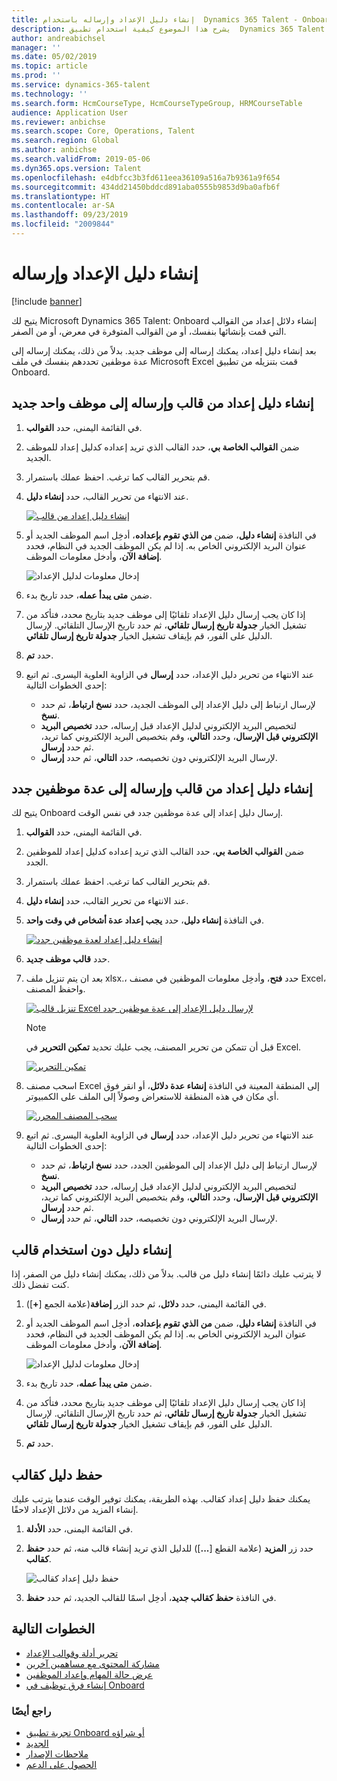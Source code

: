 ```yaml
---
title: إنشاء دليل الإعداد وإرساله باستخدام  Dynamics 365 Talent - Onboard
description: يشرح هذا الموضوع كيفية استخدام تطبيق  Dynamics 365 Talent - Onboard لإنشاء دليل إعداد للموظفين الجدد. تعتبر هذه المهمة خطوة أولى أساسية في استراتيجية التوظيف إلى التقاعد في إدارة رؤوس الأموال البشرية‬.
author: andreabichsel
manager: ''
ms.date: 05/02/2019
ms.topic: article
ms.prod: ''
ms.service: dynamics-365-talent
ms.technology: ''
ms.search.form: HcmCourseType, HcmCourseTypeGroup, HRMCourseTable
audience: Application User
ms.reviewer: anbichse
ms.search.scope: Core, Operations, Talent
ms.search.region: Global
ms.author: anbichse
ms.search.validFrom: 2019-05-06
ms.dyn365.ops.version: Talent
ms.openlocfilehash: e4dbfcc3b3fd611eea36109a516a7b9361a9f654
ms.sourcegitcommit: 434dd21450bddcd891aba0555b9853d9ba0afb6f
ms.translationtype: HT
ms.contentlocale: ar-SA
ms.lasthandoff: 09/23/2019
ms.locfileid: "2009844"
---
```

# <a name="create-and-send-an-onboarding-guide"></a>إنشاء دليل الإعداد وإرساله

[!include [banner](includes/banner.md)]

يتيح لك Microsoft Dynamics 365 Talent: Onboard إنشاء دلائل إعداد من القوالب التي قمت بإنشائها بنفسك، أو من القوالب المتوفرة في معرض، أو من الصفر.

بعد إنشاء دليل إعداد، يمكنك إرساله إلى موظف جديد. بدلاً من ذلك، يمكنك إرساله إلى عدة موظفين تحددهم بنفسك في ملف Microsoft Excel قمت بتنزيله من تطبيق Onboard.

## <a name="create-an-onboarding-guide-from-a-template-and-send-it-to-a-single-new-hire"></a>إنشاء دليل إعداد من قالب وإرساله إلى موظف واحد جديد

1. في القائمة اليمنى، حدد **القوالب**.
2. ضمن **القوالب الخاصة بي**، حدد القالب الذي تريد إعداده كدليل إعداد للموظف الجديد.
3. قم بتحرير القالب كما ترغب. احفظ عملك باستمرار.
4. عند الانتهاء من تحرير القالب، حدد **إنشاء دليل**.

    [![إنشاء دليل إعداد من قالب](./media/onboard-create-guide.png)](./media/onboard-create-guide.png)

5. في النافذة **إنشاء دليل**، ضمن **من الذي تقوم بإعداده**، أدخِل اسم الموظف الجديد أو عنوان البريد الإلكتروني الخاص به. إذا لم يكن الموظف الجديد في النظام، فحدد **إضافة الآن**، وأدخل معلومات الموظف.

    ![[إدخال معلومات لدليل الإعداد](./media/onboard-create-a-guide-window.png)](./media/onboard-create-a-guide-window.png)

6. ضمن **متى يبدأ عمله**، حدد تاريخ بدء.
7. إذا كان يجب إرسال دليل الإعداد تلقائيًا إلى موظف جديد بتاريخ محدد، فتأكد من تشغيل الخيار **جدولة تاريخ إرسال تلقائي**، ثم حدد تاريخ الإرسال التلقائي. لإرسال الدليل على الفور، قم بإيقاف تشغيل الخيار **جدولة تاريخ إرسال تلقائي**.
8. حدد **تم**.
9. عند الانتهاء من تحرير دليل الإعداد، حدد **إرسال** في الزاوية العلوية اليسرى. ثم اتبع إحدى الخطوات التالية:

    - لإرسال ارتباط إلى دليل الإعداد إلى الموظف الجديد، حدد **نسخ ارتباط**، ثم حدد **نسخ**.
    - لتخصيص البريد الإلكتروني لدليل الإعداد قبل إرساله، حدد **تخصيص البريد الإلكتروني قبل الإرسال**، وحدد **التالي**، وقم بتخصيص البريد الإلكتروني كما تريد، ثم حدد **إرسال**.
    - لإرسال البريد الإلكتروني دون تخصيصه، حدد **التالي**، ثم حدد **إرسال**.

## <a name="create-an-onboarding-guide-from-a-template-and-send-it-to-multiple-new-hires"></a>إنشاء دليل إعداد من قالب وإرساله إلى عدة موظفين جدد

يتيح لك Onboard إرسال دليل إعداد إلى عدة موظفين جدد في نفس الوقت.

1. في القائمة اليمنى، حدد **القوالب**.
2. ضمن **القوالب الخاصة بي**، حدد القالب الذي تريد إعداده كدليل إعداد للموظفين الجدد.
3. قم بتحرير القالب كما ترغب. احفظ عملك باستمرار.
4. عند الانتهاء من تحرير القالب، حدد **إنشاء دليل**.
5. في النافذة **إنشاء دليل**، حدد **يجب إعداد عدة أشخاص في وقت واحد**.

    [![إنشاء دليل إعداد لعدة موظفين جدد](./media/onboard-send-guide-multiple-people.png)](./media/onboard-send-guide-multiple-people.png)

6. حدد **قالب موظف جديد**.
7. بعد ان يتم تنزيل ملف xlsx.، حدد **فتح**، وأدخِل معلومات الموظفين في مصنف Excel، واحفظ المصنف.

    [![تنزيل قالب Excel لإرسال دليل الإعداد إلى عدة موظفين جدد](./media/onboard-send-guide-download-spreadsheet.png)](./media/onboard-send-guide-download-spreadsheet.png)

    > [!NOTE]
    > قبل أن تتمكن من تحرير المصنف، يجب عليك تحديد **تمكين التحرير** في Excel.
    > 
    > [![تمكين ‏‏التحرير](./media/onboard-send-guide-enable-editing.png)](./media/onboard-send-guide-enable-editing.png)

8. اسحب مصنف Excel إلى المنطقة المعينة في النافذة **إنشاء عدة دلائل**، أو انقر فوق أي مكان في هذه المنطقة للاستعراض وصولاً إلى الملف على الكمبيوتر.

    [![سحب المصنف المحرر](./media/onboard-send-guide-drag-spreadsheet.png)](./media/onboard-send-guide-drag-spreadsheet.png)

9. عند الانتهاء من تحرير دليل الإعداد، حدد **إرسال** في الزاوية العلوية اليسرى. ثم اتبع إحدى الخطوات التالية:

    - لإرسال ارتباط إلى دليل الإعداد إلى الموظفين الجدد، حدد **نسخ ارتباط**، ثم حدد **نسخ**.
    - لتخصيص البريد الإلكتروني لدليل الإعداد قبل إرساله، حدد **تخصيص البريد الإلكتروني قبل الإرسال**، وحدد **التالي**، وقم بتخصيص البريد الإلكتروني كما تريد، ثم حدد **إرسال**.
    - لإرسال البريد الإلكتروني دون تخصيصه، حدد **التالي**، ثم حدد **إرسال**.

## <a name="create-a-guide-without-using-a-template"></a>إنشاء دليل دون استخدام قالب

لا يترتب عليك دائمًا إنشاء دليل من قالب. بدلاً من ذلك، يمكنك إنشاء دليل من الصفر، إذا كنت تفضل ذلك.

1. في القائمة اليمنى، حدد **دلائل**، ثم حدد الزر **إضافة**(علامة الجمع \[**+**\]).
2. في النافذة **إنشاء دليل**، ضمن **من الذي تقوم بإعداده**، أدخِل اسم الموظف الجديد أو عنوان البريد الإلكتروني الخاص به. إذا لم يكن الموظف الجديد في النظام، فحدد **إضافة الآن**، وأدخل معلومات الموظف.

    ![[إدخال معلومات لدليل الإعداد](./media/onboard-create-a-guide-window.png)](./media/onboard-create-a-guide-window.png)

3. ضمن **متى يبدأ عمله**، حدد تاريخ بدء.
4. إذا كان يجب إرسال دليل الإعداد تلقائيًا إلى موظف جديد بتاريخ محدد، فتأكد من تشغيل الخيار **جدولة تاريخ إرسال تلقائي**، ثم حدد تاريخ الإرسال التلقائي. لإرسال الدليل على الفور، قم بإيقاف تشغيل الخيار **جدولة تاريخ إرسال تلقائي**.
5. حدد **تم**.

## <a name="save-a-guide-as-a-template"></a>حفظ دليل كقالب

يمكنك حفظ دليل إعداد كقالب. بهذه الطريقة، يمكنك توفير الوقت عندما يترتب عليك إنشاء المزيد من دلائل الإعداد لاحقًا.

1. في القائمة اليمنى، حدد **الأدلة**.
2. حدد زر **المزيد** (علامة القطع \[**...**\]) للدليل الذي تريد إنشاء قالب منه، ثم حدد **حفظ كقالب**.

    ![[حفظ دليل إعداد كقالب](./media/onboard-save-guide-as-template.png)](./media/onboard-save-guide-as-template.png)

3. في النافذة **حفظ كقالب جديد**، أدخِل اسمًا للقالب الجديد، ثم حدد **حفظ**.

## <a name="next-steps"></a>الخطوات التالية

- [تحرير أدلة وقوالب الإعداد](./onboard-edit-guides-templates.md)
- [مشاركة المحتوى مع مساهمين آخرين](./onboard-share-template.md)
- [عرض حالة المهام وإعداد الموظفين](./onboard-view-status.md)
- [إنشاء فرق توظيف في Onboard‎](./onboard-create-team.md)

### <a name="see-also"></a>راجع أيضًا

- [تجربة تطبيق Onboard أو شراؤه](https://dynamics.microsoft.com/talent/onboard/)
- [الجديد](./whats-new.md)
- [ملاحظات الإصدار](https://docs.microsoft.com/business-applications-release-notes/index)
- [الحصول على الدعم](./talent-support.md)
